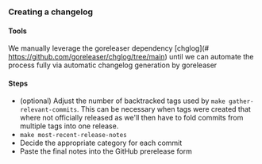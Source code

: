### Creating a changelog

#### Tools
We manually leverage the goreleaser dependency [chglog](# https://github.com/goreleaser/chglog/tree/main) until we can automate the process fully via automatic changelog generation by goreleaser

#### Steps
- (optional) Adjust the number of backtracked tags used by `make gather-relevant-commits`. This can be necessary when tags were created that where not officially released as we'll then have to fold commits from multiple tags into one release.
- `make most-recent-release-notes`
- Decide the appropriate category for each commit
- Paste the final notes into the GitHub prerelease form